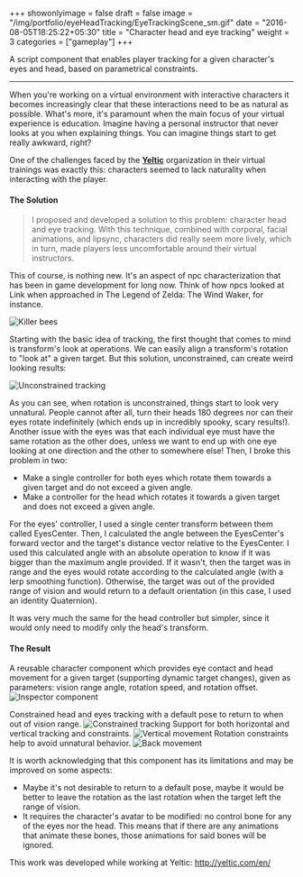+++
showonlyimage = false
draft = false
image = "/img/portfolio/eyeHeadTracking/EyeTrackingScene_sm.gif"
date = "2016-08-05T18:25:22+05:30"
title = "Character head and eye tracking"
weight = 3
categories = ["gameplay"]
+++

A script component that enables player tracking for a given character's eyes and head, based on parametrical constraints. 

<!--more-->

***

When you're working on a virtual environment with interactive characters it becomes increasingly clear that these interactions need to be as natural as possible. What's more, it's paramount when the main focus of your virtual experience is education. Imagine having a personal instructor that never looks at you when explaining things. You can imagine things start to get really awkward, right?  

One of the challenges faced by the **[Yeltic](http://yeltic.com/en/)** organization in their virtual trainings was exactly this: characters seemed to lack naturality when interacting with the player. 

#### The Solution

> I proposed and developed a solution to this problem: character head and eye tracking. With this technique, combined with corporal, facial animations, and lipsync, characters did really seem more lively, which in turn, made players less uncomfortable around their virtual instructors.

This of course, is nothing new. It's an aspect of npc characterization that has been in game development for long now. Think of how npcs looked at Link when approached in The Legend of Zelda: The Wind Waker, for instance.

![Killer bees][1]
<!-- ###### The Legend of Zelda: The Wind Waker is property of Nintendo -->

Starting with the basic idea of tracking, the first thought that comes to mind is transform's look at operations. We can easily align a transform's rotation to "look at" a given target. But this solution, unconstrained, can create weird looking results:

![Unconstrained tracking][2]

As you can see, when rotation is unconstrained, things start to look very unnatural. People cannot after all, turn their heads 180 degrees nor can their eyes rotate indefinitely (which ends up in incredibly spooky, scary results!). Another issue with the eyes was that each individual eye must have the same rotation as the other does, unless we want to end up with one eye looking at one direction and the other to somewhere else! Then, I broke this problem in two: 

* Make a single controller for both eyes which rotate them towards a given target and do not exceed a given angle.
* Make a controller for the head which rotates it towards a given target and does not exceed a given angle.

For the eyes' controller, I used a single center transform between them called EyesCenter. Then, I calculated the angle between the EyesCenter's forward vector and the target's distance vector relative to the EyesCenter. I used this calculated angle with an absolute operation to know if it was bigger than the maximum angle provided. If it wasn't, then the target was in range and the eyes would rotate according to the calculated angle (with a lerp smoothing function). Otherwise, the target was out of the provided range of vision and would return to a default orientation (in this case, I used an identity Quaternion).

It was very much the same for the head controller but simpler, since it would only need to modify only the head's transform.

#### The Result

A reusable character component which provides eye contact and head movement for a given target (supporting dynamic target changes), given as parameters: vision range angle, rotation speed, and rotation offset.  
![Inspector component][6]

Constrained head and eyes tracking with a default pose to return to when out of vision range.
![Constrained tracking][3]
Support for both horizontal and vertical tracking and constraints.
![Vertical movement][4]
Rotation constraints help to avoid unnatural behavior.
![Back movement][5]

It is worth acknowledging that this component has its limitations and may be improved on some aspects:

* Maybe it's not desirable to return to a default pose, maybe it would be better to leave the rotation as the last rotation when the target left the range of vision.
* It requires the character's avatar to be modified: no control bone for any of the eyes nor the head. This means that if there are any animations that animate these bones, those animations for said bones will be ignored.

This work was developed while working at Yeltic: http://yeltic.com/en/

[1]: /img/portfolio/eyeHeadTracking/killerbees.gif#center-resize "Remember these creepy little guys? Yikes!"
[2]: /img/portfolio/eyeHeadTracking/EyeTrackingNoConstraints.gif#center-resize "Unconstrained head tracking"
[3]: /img/portfolio/eyeHeadTracking/EyeTrackingOnOff.gif#center-resize "Constrained tracking with default position"
[4]: /img/portfolio/eyeHeadTracking/EyeTrackingUpDown.gif#center-resize "Vertical tracking"
[5]: /img/portfolio/eyeHeadTracking/EyeTrackingBack.gif#center-resize "Unnatural possessed head rotations no more!"
[6]: /img/portfolio/eyeHeadTracking/EyeTrackingInspector.gif#center-resize "Inspector component"
[7]: /img/portfolio/eyeHeadTracking/EyeTrackingScene.gif#center-resize "Scene capture"



